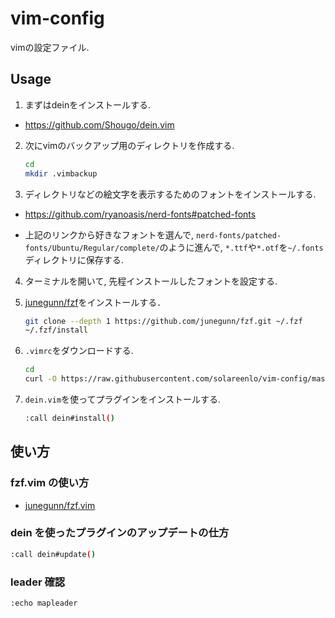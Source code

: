 # vim-config
vimの設定ファイル.

## Usage
1. まずはdeinをインストールする.
- https://github.com/Shougo/dein.vim

2. 次にvimのバックアップ用のディレクトリを作成する.
    ```bash
    cd
    mkdir .vimbackup
    ```

3. ディレクトリなどの絵文字を表示するためのフォントをインストールする.

- https://github.com/ryanoasis/nerd-fonts#patched-fonts

- 上記のリンクから好きなフォントを選んで, `nerd-fonts/patched-fonts/Ubuntu/Regular/complete/`のように進んで, `*.ttf`や`*.otf`を`~/.fonts`ディレクトリに保存する.

4. ターミナルを開いて, 先程インストールしたフォントを設定する.

5. [junegunn/fzf](https://github.com/junegunn/fzf#using-git)をインストールする．
    ```bash
    git clone --depth 1 https://github.com/junegunn/fzf.git ~/.fzf
    ~/.fzf/install
    ```

6. `.vimrc`をダウンロードする.
    ```bash
    cd
    curl -O https://raw.githubusercontent.com/solareenlo/vim-config/master/.vimrc
    ```

7. `dein.vim`を使ってプラグインをインストールする.
    ```bash
    :call dein#install()
    ```

## 使い方
### fzf.vim の使い方
- [junegunn/fzf.vim](https://github.com/junegunn/fzf.vim)

### dein を使ったプラグインのアップデートの仕方
```bash
:call dein#update()
```

### leader 確認
```bash
:echo mapleader
```
